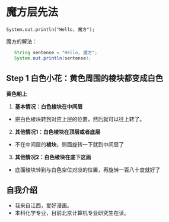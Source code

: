 # 魔方层先法

    System.out.println("Hello, 魔方");
    
魔方的解法：
```java
   String sentense = "Hello, 魔方";
   System.out.println(sentense);
```

## Step 1 白色小花：黄色周围的棱块都变成白色
**黄色朝上**

  1. **基本情况：白色棱块在中间层**
  * 把白色棱块转到对应上层的位置，然后就可以往上转了。

  2. **其他情况1：白色棱块在顶层或者底层**
  * 不在中间层的**棱块**，侧面旋转一下就到中间层了

  3. **其他情况2：白色棱块在底下这面**
  * 底面棱块转到与白色空位对应的位置，再旋转一百八十度就好了
  
## 自我介绍
* 我来自江西，爱好漫画。
* 本科化学专业，目前北京计算机专业研究生在读。
